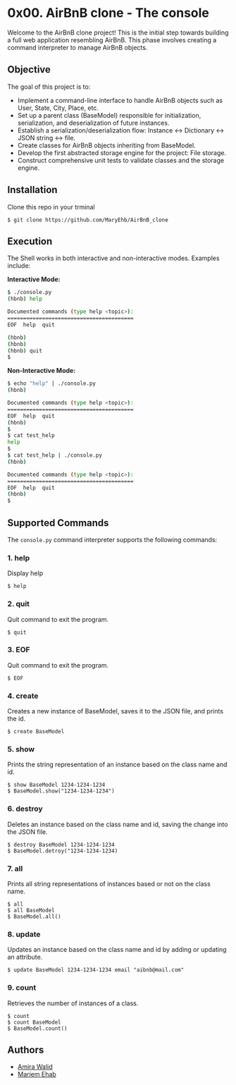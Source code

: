 # 0x00. AirBnB clone - The console

Welcome to the AirBnB clone project! This is the initial step towards building a full web application resembling AirBnB. This phase involves creating a command interpreter to manage AirBnB objects.

## Objective

The goal of this project is to:

- Implement a command-line interface to handle AirBnB objects such as User, State, City, Place, etc.
- Set up a parent class (BaseModel) responsible for initialization, serialization, and deserialization of future instances.
- Establish a serialization/deserialization flow: Instance <-> Dictionary <-> JSON string <-> file.
- Create classes for AirBnB objects inheriting from BaseModel.
- Develop the first abstracted storage engine for the project: File storage.
- Construct comprehensive unit tests to validate classes and the storage engine.

## Installation
Clone this repo in your trminal
```
$ git clone https://github.com/MaryEhb/AirBnB_clone
```

## Execution
The Shell works in both interactive and non-interactive modes. Examples include:

**Interactive Mode:**
```bash
$ ./console.py
(hbnb) help

Documented commands (type help <topic>):
========================================
EOF  help  quit

(hbnb) 
(hbnb) 
(hbnb) quit
$
```

**Non-Interactive Mode:**
```bash
$ echo "help" | ./console.py
(hbnb)

Documented commands (type help <topic>):
========================================
EOF  help  quit
(hbnb) 
$
$ cat test_help
help
$
$ cat test_help | ./console.py
(hbnb)

Documented commands (type help <topic>):
========================================
EOF  help  quit
(hbnb) 
$
```

## Supported Commands

The `console.py` command interpreter supports the following commands:

### 1. help
Display help
```
$ help
```

### 2. quit
Quit command to exit the program.
```
$ quit
```

### 3. EOF
Quit command to exit the program.
```
$ EOF
```

### 4. create

Creates a new instance of BaseModel, saves it to the JSON file, and prints the id.

```
$ create BaseModel
```

### 5. show

Prints the string representation of an instance based on the class name and id.

```
$ show BaseModel 1234-1234-1234
$ BaseModel.show("1234-1234-1234")
```

### 6. destroy

Deletes an instance based on the class name and id, saving the change into the JSON file.

```
$ destroy BaseModel 1234-1234-1234
$ BaseModel.detroy("1234-1234-1234)
```

### 7. all

Prints all string representations of instances based or not on the class name.

```
$ all
$ all BaseModel
$ BaseModel.all()
```

### 8. update

Updates an instance based on the class name and id by adding or updating an attribute.

```
$ update BaseModel 1234-1234-1234 email "aibnb@mail.com"
```
### 9. count

Retrieves the number of instances of a class.

```
$ count
$ count BaseModel
$ BaseModel.count()
```

## Authors
<ul>
<li><a href="https://github.com/AmiraWalid1">Amira Walid </li>
<li><a href="https://github.com/MaryEhb">Mariem Ehab </li>
</ul>
